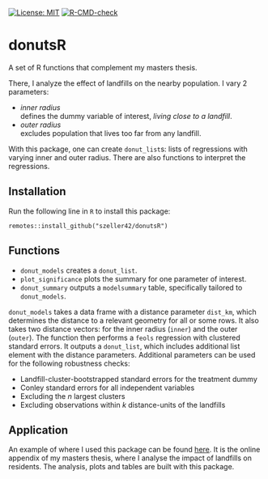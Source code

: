 <!-- badges: start -->
[![License: MIT](https://img.shields.io/badge/License-MIT-yellow.svg)](https://opensource.org/licenses/MIT)
[![R-CMD-check](https://github.com/szeller42/myFunctions/actions/workflows/R-CMD-check.yaml/badge.svg)](https://github.com/szeller42/myFunctions/actions/workflows/R-CMD-check.yaml)
<!-- badges: end -->

# donutsR

A set of R functions that complement my masters thesis.

There, I analyze the effect of landfills on the nearby population.
I vary 2 parameters:

-   *inner radius*\
    defines the dummy variable of interest, *living close to a landfill*. 
-   *outer radius*\
    excludes population that lives too far from any landfill.
    
    
With this package, one can create `donut_list`s: lists of regressions with varying inner and outer radius.
There are also functions to interpret the regressions.


## Installation

Run the following line in `R` to install this package:

`remotes::install_github("szeller42/donutsR")`

## Functions

-   `donut_models` creates a `donut_list`. 
-   `plot_significance` plots the summary for one parameter of interest.
-   `donut_summary` outputs a `modelsummary` table, specifically tailored to `donut_models`.

`donut_models` takes a data frame with a distance parameter `dist_km`, which determines the distance to a relevant geometry for all or some rows.
It also takes two distance vectors: for the inner radius (`inner`) and the outer (`outer`).
The function then performs a `feols` regression with clustered standard errors.
It outputs a `donut_list`, which includes additional list element with the distance parameters.
Additional parameters can be used for the following robustness checks:

-   Landfill-cluster-bootstrapped standard errors for the treatment dummy
-   Conley standard errors for all independent variables
-   Excluding the $n$ largest clusters
-   Excluding observations within $k$ distance-units of the landfills

## Application

An example of where I used this package can be found [here](https://szeller42.github.io/donut_summary/summary-results.html).
It is the online appendix of my masters thesis, where I analyse the impact of landfills on residents.
The analysis, plots and tables are built with this package.

